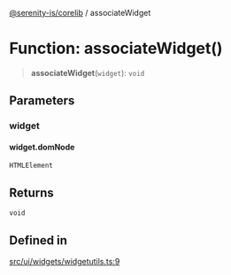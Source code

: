 [@serenity-is/corelib](../README.md) / associateWidget

# Function: associateWidget()

> **associateWidget**(`widget`): `void`

## Parameters

### widget

#### widget.domNode

`HTMLElement`

## Returns

`void`

## Defined in

[src/ui/widgets/widgetutils.ts:9](https://github.com/serenity-is/serenity/blob/master/packages/corelib/src/ui/widgets/widgetutils.ts#L9)
